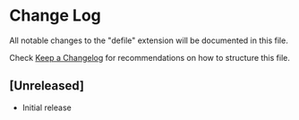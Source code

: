 # Change Log

All notable changes to the "defile" extension will be documented in this file.

Check [Keep a Changelog](http://keepachangelog.com/) for recommendations on how to structure this file.

## [Unreleased]

- Initial release